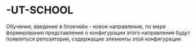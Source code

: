 # -UT-SCHOOL
Обучение, введение в блокчейн - новое направление, по мере формирования представления о конфигурации этого направления будут появляться репозитории, содержащие элементы этой конфигурации
